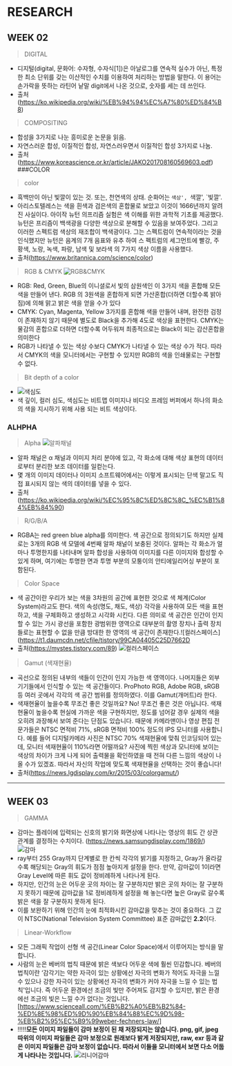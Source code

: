 # RESEARCH
## WEEK 02
> DIGITAL
* 디지털(digital, 문화어: 수자형, 수자식[1])은 아날로그를 연속적 실수가 아닌, 특정한 최소 단위를 갖는 이산적인 수치를 이용하여 처리하는 방법을 말한다.
이 용어는 손가락을 뜻하는 라틴어 낱말 digit에서 나온 것으로, 숫자를 세는 데 쓰인다.
* 출처(https://ko.wikipedia.org/wiki/%EB%94%94%EC%A7%80%ED%84%B8)
> COMPOSITING
* 합성을 3가지로 나눈 흥미로운 논문을 읽음.
* 자연스러운 합성, 이질적인 합성, 자연스러우면서 이질적인 합성 3가지로 나눔.
* 출처 (https://www.koreascience.or.kr/article/JAKO201708160569603.pdf)
###COLOR
>color
* 흑백만이 아닌 빛깔이 있는 것. 또는, 천연색의 상태. 순화어는 `색상', `색깔', `빛깔'.
* 아리스토텔레스는 색을 흰색과 검은색의 혼합물로 보았고 이것이 1666년까지 알려진 사실이다.
 아이작 뉴턴 의프리즘 실험은 색 이해를 위한 과학적 기초를 제공했다. 
뉴턴은 프리즘이 백색광을 다양한 색상으로 분해할 수 있음을 보여주었다.
그리고 이러한 스펙트럼 색상의 재조합이 백색광이다. 그는 스펙트럼이 연속적이라는 것을 인식했지만  뉴턴은 음계의 7개 음표와 유추 하여 스
펙트럼의 세그먼트에 빨강, 주황색, 노랑, 녹색, 파랑, 남색 및 보라색 의 7가지 색상 이름을 사용했다.
* 출처(https://www.britannica.com/science/color)
>RGB & CMYK ![RGB&CMYK](https://lh3.googleusercontent.com/proxy/sT3f7mb8gaFPU9yJf4J8J28oaOOpS4scGX_zsrB0LlJVXTsLtwLTB-wSxuEBbfBIbKgAS7O_Y1PWi85pY3aUsdu1)
* RGB: Red, Green, Blue의 이니셜로서 빛의 삼원색인 이 3가지 색을 혼합해 모든 색을 만들어 낸다. RGB 의 3원색을 혼합하게 되면 가산혼합(더하면 더할수록 밝아짐)에 의해 맑고 밝은 색을 얻을 수가 있다
* CMYK: Cyan, Magenta, Yellow 3가지를 혼합해 색을 만들어 내며, 완전한 검정이 존재하지 않기 때문에 별도로 Black을 추가해 4도로 색상을 표현한다. CMYK는 물감의 혼합으로 더하면 더할수록 어두워져 최종적으로는 Black이 되는 감산혼합을 의미한다
* RGB가 나타낼 수 있는 색상 수보다 CMYK가 나타낼 수 있는 색상 수가 적다. 따라서 CMYK의 색을 모니터에서는 구현할 수 있지만 RGB의 색을 인쇄물로는 구현할 수 없다.
>Bit depth of a color
* ![색심도](http://blog.lgdisplay.com/lgdisplay/wp-content/uploads/2014/04/20140415_Color-depth_02.jpg)
* 색 깊이, 컬러 심도, 색심도는 비트맵 이미지나 비디오 프레임 버퍼에서 하나의 화소의 색을 지시하기 위해 사용 되는 비트 색상이다.
### ALHPHA
>Alpha
![알파채널](https://t3.ftcdn.net/jpg/02/96/05/52/360_F_296055218_RXc721N9fSYIz3sEV7QALYquMVP31jdJ.jpg)
* 알파 채널은 α 채널과 이미지 처리 분야에 있고, 각 화소에 대해 색상 표현의 데이터로부터 분리한 보조 데이터를 일컫는다.
* 몇 개의 이미지 데이터나 이미지 소프트웨어에서는 이렇게 표시되는 단색 말고도 직접 표시되지 않는 색의 데이터를 넣을 수 있다.
* 출처(https://ko.wikipedia.org/wiki/%EC%95%8C%ED%8C%8C_%EC%B1%84%EB%84%90)
>R/G/B/A
* RGBA는 red green blue alpha를 의미한다. 색 공간으로 정의되기도 하지만 실제로는 3개의 RGB 색 모델에 4번째 알파 채널이 보충된 것이다. 알파는 각 화소가 얼마나 투명한지를 나타내며 알파 합성을 사용하여 이미지를 다른 이미지와 합성할 수 있게 하며, 여기에는 투명한 면과 투명 부분의 모퉁이의 안티에일리어싱 부분이 포함된다.
> Color Space
* 색 공간이란 우리가 보는 색을 3차원의 공간에 표현한 것으로 색 체계(Color System)라고도 한다. 색의 속성(명도, 채도, 색상) 각각을 사용하여 모든 색을 표현하고, 색을 구체화하고 생성하고 시각화 시킨다.
다른 의미로 색 공간은 인간이 인지할 수 있는 가시 광선을 포함한 광범위한 영역으로 대부분의 촬영 장치나 출력 장치들로는 표현할 수 없을 만큼 방대한 한 영역의 색 공간이 존재한다.![컬러스페이스](https://t1.daumcdn.net/cfile/tistory/99CA04405C25D7662D
* 출처(https://mystes.tistory.com/89)
![컬러스페이스](https://t1.daumcdn.net/cfile/tistory/99CA04405C25D7662D)
> Gamut (색재현율)
* 곡선으로 정의된 내부의 색들이 인간이 인지 가능한 색 영역이다. 나머지들은 외부 기기들에서 인식할 수 있는 색 공간들이다. ProPhoto RGB, Adobe RGB, sRGB 등 여러 곳에서 각각의 색 공간 범위를 정의하였다. 이를 Gamut(개머트)라 한다.
* 색재현율이 높을수록 무조건 좋은 것일까요?
No! 무조건 좋은 것은 아닙니다. 색재현율이 높을수록 현실에 가까운 색을 구현하지만, 정도를 넘어갈 경우 실제의 색을 오히려 과장해서 보여 준다는 단점도 있습니다. 때문에 카메라맨이나 영상 편집 전문가들은 NTSC 면적비 71%, sRGB 면적비 100% 정도의 IPS 모니터를 사용합니다.
예를 들어 디지털카메라 사진은 NTSC 70% 색재현율에 맞춰 인코딩되어 있는데, 모니터 색재현율이 110%라면 어떨까요? 사진에 찍힌 색상과 모니터에 보이는 색상의 차이가 크게 나게 되어 출력물을 확인하였을 때 전혀 다른 느낌의 색상이 나올 수가 있겠죠. 따라서 자신의 작업에 맞도록 색재현율을 선택하는 것이 좋습니다!
* 출처(https://news.lgdisplay.com/kr/2015/03/colorgamut/)
___
## WEEK 03
>GAMMA
* 감마는 플레이에 입력되는 신호의 밝기와 화면상에 나타나는 영상의 휘도 간 상관 관계를 결정하는 수치이다.
(https://news.samsungdisplay.com/1869/) ![감마](https://news.samsungdisplay.com/wp-content/uploads/2017/05/2-26.jpg)
* ray부터 255 Gray까지 단계별로 한 칸씩 각각의 밝기를 지정하고, Gray가 올라갈수록 해당되는 Gray의 휘도가 점점 높아지게 설정을 한다. 만약, 감마값이 1이라면 Gray Level에 따른 휘도 값이 정비례하게 나타나게 된다. 
* 하지만, 인간의 눈은 어두운 곳의 차이는 잘 구분하지만 밝은 곳의 차이는 잘 구분하지 못하기 때문에 감마값을 1로 정비례하게 설정을 해 놓는다면 높은 Gray로 갈수록 밝은 색을 잘 구분하지 못하게 된다.
* 이를 보완하기 위해 인간의 눈에 최적화시킨 감마값을 맞추는 것이 중요하다. 그 값이 NTSC(National Television System Committee) 표준 감마값인 **2.2**이다.
>Linear-Workflow
* 모든 그래픽 작업이 선형 색 공간(Linear Color Space)에서 이루어지는 방식을 말합니다.
* 사람의 눈은 베버의 법칙 때문에 밝은 색보다 어두운 색에 훨씬 민감합니다. 베버의 법칙이란 ‘감각기는 약한 자극이 있는 상황에선 자극의 변화가 적어도 자극을 느낄 수 있으나 강한 자극이 있는 상황에선 자극의 변화가 커야 자극을 느낄 수 있는 법칙'입니다. 즉 어두운 환경에선 조금의 빛만 주어져도 감지할 수 있지만, 밝은 환경에선 조금의 빛은 느낄 수가 없다는 것입니다. [https://www.scienceall.com/%EB%B2%A0%EB%B2%84-%ED%8E%98%ED%9D%90%EB%84%88%EC%9D%98-%EB%B2%95%EC%B9%99weber-fechners-law/]
* !!!!!**모든 이미지 파일들이 감마 보정이 된 채 저장되지는 않습니다. png, gif, jpeg 따위의 이미지 파일들은 감마 보정으로 원래보다 밝게 저장되지만, raw, exr 등과 같은 이미지 파일들은 감마 보정이 없습니다. 따라서 이들을 모니터에서 보면 다소 어둡게 나타나는 것입니다.**
![리니어감마](https://docs.unity3d.com/uploads/Main/LinearRendering-LightingSphereLinearGamma.png)
